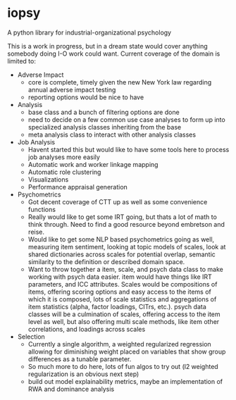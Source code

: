 # iopsy
A python library for industrial-organizational psychology

This is a work in progress, but in a dream state would cover anything somebody doing I-O work could want. Current coverage of the domain is limited to:
- Adverse Impact
  - core is complete, timely given the new New York law regarding annual adverse impact testing
  - reporting options would be nice to have
- Analysis
  - base class and a bunch of filtering options are done
  - need to decide on a few common use case analyses to form up into specialized analysis classes inheriting from the base
  - meta analysis class to interact with other analysis classes
- Job Analysis
  - Havent started this but would like to have some tools here to process job analyses more easily
  - Automatic work and worker linkage mapping
  - Automatic role clustering
  - Visualizations
  - Performance appraisal generation
- Psychometrics
  - Got decent coverage of CTT up as well as some convenience functions
  - Really would like to get some IRT going, but thats a lot of math to think through. Need to find a good resource beyond embretson and reise.
  - Would like to get some NLP based psychometrics going as well, measuring item sentiment, looking at topic models of scales, look at shared dictionaries across scales for potential overlap, semantic similarity to the definition or described domain space.
  - Want to throw together a item, scale, and psych data class to make working with psych data easier. item would have things like IRT parameters, and ICC attributes. Scales would be compositions of items, offering scoring options and easy access to the items of which it is composed, lots of scale statistics and aggregations of item statistics (alpha, factor loadings, CITrs, etc.). psych data classes will be a culmination of scales, offering access to the item level as well, but also offering multi scale methods, like item other correlations, and loadings across scales
- Selection
  - Currently a single algorithm, a weighted regularized regression allowing for diminishing weight placed on variables that show group differences as a tunable parameter.
  - So much more to do here, lots of fun algos to try out (l2 weighted regularization is an obvious next step)
  - build out model explainability metrics, maybe an implementation of RWA and dominance analysis
